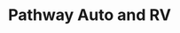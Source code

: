 ---
title: "Pathway Auto and RV"
url: /lenoir-city/pathway-auto-and-rv-hickory-creek-road/
shop: caravan
---